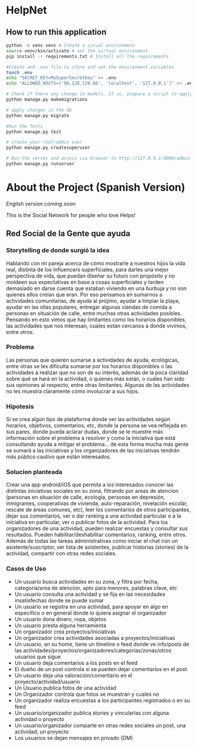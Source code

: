 # HelpNet

## How to run this application
```bash
python -m venv venv # Create a virual environment
source venv/bin/activate # set the virtual environment
pip install -r requirements.txt # Install all the requirements

#Create and .env file to store and set the environment variables
touch .env
echo "SECRET_KEY=MySuperSecretKey" >> .env
echo "ALLOWED_HOSTS=['96.126.120.66', 'localhost', '127.0.0.1']" >> .env

# Check if there any change in models, If so, prepare a script to apply those changes in the db
python manage.py makemigrations

# apply changes in the db
python manage.py migrate

#Run the Tests
python manage.py test

# create your root/admin user
python manage.py createsuperuser

# Run the server and access via browser to http://127.0.0.1:8000/admin
python manage.py runserver
```

# About the Project (Spanish Version)
_English version coming soon_

This is the Social Network for people who love Helps!

## Red Social de la Gente que ayuda

### Storytelling de donde surgió la idea
Hablando con mi pareja acerca de cómo mostrarle a nuestros hijos la vida real, distinta de los influencers superficiales, para darles una mejor perspectiva de vida, que puedan diseñar su futuro con propósito y no moldeen sus expectativas en base a cosas superficiales y tarden demasiado en darse cuenta que estaban viviendo en una burbuja y no son quienes ellos creían que eran. Por eso pensamos en sumarnos a actividades comunitarias, de ayuda al prójimo, ayudar a limpiar la playa, ayudar en las ollas populares, entregar algunas viandas de comida a personas en situación de calle, entre muchas otras actividades posibles. Pensando en esto vimos que hay limitantes como los horarios disponibles, las actividades que nos interesan, cuales están cercanos a donde vivimos, entre otros.

### Problema
Las personas que quieren sumarse a actividades de ayuda, ecológicas, entre otras se les dificulta sumarse por los horarios disponibles o las actividades a realizar que no son de su interés, además de la poca claridad sobre qué se hará en la actividad, o quienes más están, o cuáles han sido sus opiniones al respecto, entre otras limitantes. Algunas de las actividades no les muestra claramente cómo involucrar a sus hijos.

### Hipotesis
Si se crea algún tipo de plataforma donde ver las actividades según horarios, objetivos, comentarios, etc, donde la persona se vea reflejada en sus pares, donde pueda aclarar dudas, donde se le muestre más información sobre el problema a resolver y como la iniciativa que está consultando ayuda a mitigar el problema… de esta forma mucha más gente se sumará a las iniciativas y los organizadores de las iniciativas tendrán más público cautivo que están interesados.

### Solucion planteada
Crear una app android/iOS que permita a los interesados conocer las distintas iniciativas sociales en su zona, filtrando por areas de atencion (personas en situación de calle, ecologia, personas en depresión, inmigrantes, cooperativas de vivienda, auto-reparación, nivelación escolar, rescate de áreas comunes, etc), leer los comentarios de otros participantes, dejar sus comentarios, ver o dar ranking a una actividad particular o a la iniciativa en particular, ver o publicar fotos de la actividad.
Para los organizadores de una actividad, pueden realizar encuestas y consultar sus resultados. Pueden habilitar/deshabilitar comentarios, ranking, entre otros. Además de todas las tareas administrativas como iniciar el chat con un asistente/suscriptor, ver lista de asistentes, publicar historias (stories) de la actividad, compartir con otras redes sociales.

### Casos de Uso
* Un usuario busca actividades en su zona, y filtra por fecha, categoría/area de atencion, apto para menores, palabras clave, etc
* Un usuario consulta una actividad y se fija en las necesidades insatisfechas donde se puede sumar
* Un usuario se registra en una actividad, para apoyar en algo en especifico o en general donde lo quiera asignar el organizador
* Un usuario dona dinero, ropa, objetos
* Un usuario presta alguna herramienta
* Un organizador crea proyectos/iniciativas
* Un organizador crea actividades asociadas a proyectos/iniciativas
* Un usuario, en su home, tiene un timeline o feed donde ve info/posts de las actividades/proyectos/organizadores/categorías/zonas/otros usuarios que sigue
* Un usuario deja comentarios a los posts en el feed
* El dueño de un post controla si se pueden dejar comentarios en el post
* Un usuario deja una valoración/comentario en el proyecto/actividad/usuario
* Un Usuario publica fotos de una actividad
* Un Organizador controla que fotos se muestran y cuales no
* Un organizador realiza encuestas a los participantes registrados o en su feed
* Un usuario/organizador publica stories y vincularlas con alguna actividad o proyecto
* Un usuario/organizador comparte en otras redes sociales un post, una actividad, un proyecto
* Los usuarios se dejan mensajes en privado (DM)